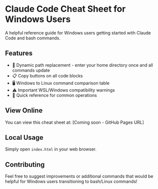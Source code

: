# Claude Code Cheat Sheet for Windows Users

A helpful reference guide for Windows users getting started with Claude Code and bash commands.

## Features

- 🔄 Dynamic path replacement - enter your home directory once and all commands update
- 📋 Copy buttons on all code blocks
- 🖥️ Windows to Linux command comparison table
- ⚠️ Important WSL/Windows compatibility warnings
- 🚀 Quick reference for common operations

## View Online

You can view this cheat sheet at: [Coming soon - GitHub Pages URL]

## Local Usage

Simply open `index.html` in your web browser.

## Contributing

Feel free to suggest improvements or additional commands that would be helpful for Windows users transitioning to bash/Linux commands!